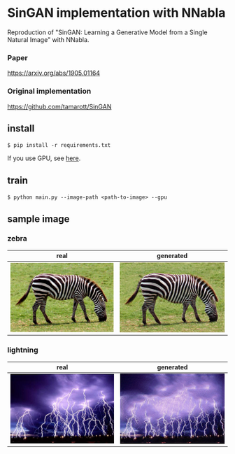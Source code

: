 # SinGAN implementation with NNabla
Reproduction of "SinGAN: Learning a Generative Model from a Single Natural Image" with NNabla.

### Paper
https://arxiv.org/abs/1905.01164

### Original implementation
https://github.com/tamarott/SinGAN


## install
```
$ pip install -r requirements.txt
```
If you use GPU, see [here](https://nnabla.readthedocs.io/en/latest/python/pip_installation_cuda.html).

## train
```
$ python main.py --image-path <path-to-image> --gpu
```

## sample image
### zebra
| real | generated |
|:-:|:-:|
| <img src="sample_images/zebra_real.png"></img> | <img src="sample_images/zebra_generated.png"></img> |

### lightning
| real | generated |
|:-:|:-:|
| <img src="sample_images/lightning_real.png"></img> | <img src="sample_images/lightning_generated.png"></img> |

